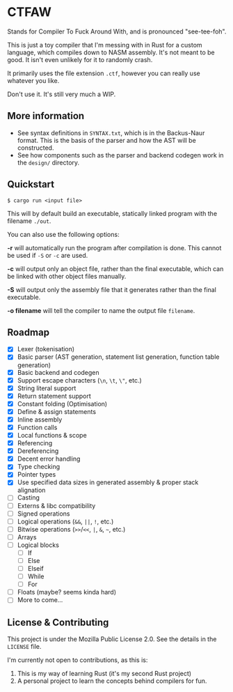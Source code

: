 # CTFAW
Stands for Compiler To Fuck Around With, and is pronounced "see-tee-foh".

This is just a toy compiler that I'm messing with in Rust for a custom language, which compiles down to NASM assembly. It's not meant to be good. It isn't even unlikely for it to randomly crash.

It primarily uses the file extension `.ctf`, however you can really use whatever you like.

Don't use it. It's still very much a WIP.

## More information

- See syntax definitions in `SYNTAX.txt`, which is in the Backus-Naur format. This is the basis of the parser and how the AST will be constructed.
- See how components such as the parser and backend codegen work in the `design/` directory.

## Quickstart

```shell
$ cargo run <input file>
```
This will by default build an executable, statically linked program with the filename `./out`.

You can also use the following options:

**-r** will automatically run the program after compilation is done. This cannot be used if `-S` or `-c` are used.

**-c** will output only an object file, rather than the final executable, which can be linked with other object files manually.

**-S** will output only the assembly file that it generates rather than the final executable.

**-o filename** will tell the compiler to name the output file `filename`. 

## Roadmap

- [X] Lexer (tokenisation)
- [X] Basic parser (AST generation, statement list generation, function table generation)
- [X] Basic backend and codegen
- [X] Support escape characters (`\n`, `\t`, `\"`, etc.)
- [X] String literal support
- [X] Return statement support
- [X] Constant folding (Optimisation)
- [X] Define & assign statements
- [X] Inline assembly
- [X] Function calls
- [X] Local functions & scope
- [X] Referencing
- [X] Dereferencing
- [X] Decent error handling
- [X] Type checking
- [X] Pointer types
- [X] Use specified data sizes in generated assembly & proper stack alignation
- [ ] Casting
- [ ] Externs & libc compatibility
- [ ] Signed operations
- [ ] Logical operations (`&&`, `||`, `!`, etc.)
- [ ] Bitwise operations (`>>`/`<<`, `|`, `&`, `~`, etc.)
- [ ] Arrays
- [ ] Logical blocks
    - [ ] If
    - [ ] Else
    - [ ] Elseif
    - [ ] While
    - [ ] For
- [ ] Floats (maybe? seems kinda hard)
- [ ] More to come...

## License & Contributing

This project is under the Mozilla Public License 2.0. See the details in the `LICENSE` file.

I'm currently not open to contributions, as this is:

1. This is my way of learning Rust (it's my second Rust project)
2. A personal project to learn the concepts behind compilers for fun.
